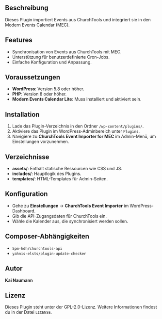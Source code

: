 ## Beschreibung
Dieses Plugin importiert Events aus ChurchTools und integriert sie in den Modern Events Calendar (MEC).

## Features
- Synchronisation von Events aus ChurchTools mit MEC.
- Unterstützung für benutzerdefinierte Cron-Jobs.
- Einfache Konfiguration und Anpassung.

## Voraussetzungen
- **WordPress**: Version 5.8 oder höher.
- **PHP**: Version 8 oder höher.
- **Modern Events Calendar Lite**: Muss installiert und aktiviert sein.

## Installation
1. Lade das Plugin-Verzeichnis in den Ordner `/wp-content/plugins/`.
2. Aktiviere das Plugin im WordPress-Adminbereich unter `Plugins`.
3. Navigiere zu **ChurchTools Event Importer for MEC** im Admin-Menü, um Einstellungen vorzunehmen.

## Verzeichnisse
- **assets/**: Enthält statische Ressourcen wie CSS und JS.
- **includes/**: Hauptlogik des Plugins.
- **templates/**: HTML-Templates für Admin-Seiten.

## Konfiguration
- Gehe zu **Einstellungen** → **ChurchTools Event Importer** im WordPress-Dashboard.
- Gib die API-Zugangsdaten für ChurchTools ein.
- Wähle die Kalender aus, die synchronisiert werden sollen.

## Composer-Abhängigkeiten
- `5pm-hdh/churchtools-api`
- `yahnis-elsts/plugin-update-checker`


## Autor
**Kai Naumann**

## Lizenz
Dieses Plugin steht unter der GPL-2.0-Lizenz. Weitere Informationen findest du in der Datei `LICENSE`.
